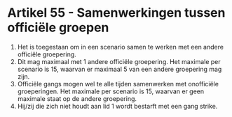 # Artikel 55 - Samenwerkingen tussen officiële groepen

1. Het is toegestaan om in een scenario samen te werken met een andere officiële groepering.
2. Dit mag maximaal met 1 andere officiële groepering. Het maximale per scenario is 15, waarvan er maximaal 5 van een andere groepering mag zijn.
3. Officiële gangs mogen wel te alle tijden samenwerken met onofficiële groeperingen. Het maximale per scenario is 15, waarvan er geen maximale staat op de andere groepering.
4. Hij/zij die zich niet houdt aan lid 1 wordt bestarft met een gang strike.
